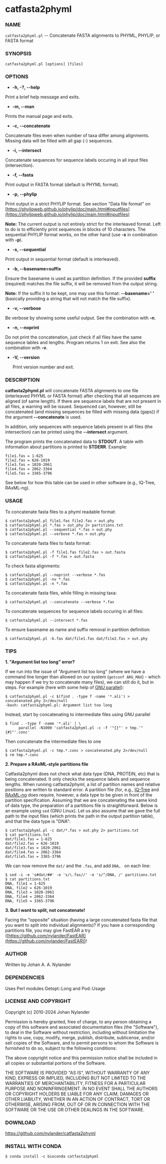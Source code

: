 # catfasta2phyml

### NAME

`catfasta2phyml.pl` -- Concatenate FASTA alignments to PHYML, PHYLIP, or FASTA
format

### SYNOPSIS

    catfasta2phyml.pl [options] [files]

### OPTIONS

- **-h, -?, --help**

Print a brief help message and exits.

- **-m, --man**

Prints the manual page and exits.

- **-c, --concatenate**

Concatenate files even when number of taxa differ among alignments. Missing
data will be filled with all gap (-) sequences.

- **-i, --intersect**

Concatenate sequences for sequence labels occuring in all input files
(intersection).

- **-f, --fasta**

Print output in FASTA format (default is PHYML format).

- **-p, --phylip**

Print output in a strict PHYLIP format. See section "Data file format" on 
[https://phylipweb.github.io/phylip/doc/main.html#inputfiles](https://phylipweb.github.io/phylip/doc/main.html#inputfiles)

**Note:** The current output is not entirely strict for the interleaved format.
Left to do is to efficiently print sequences in blocks of 10 characters. The
sequential PHYLIP format works, on the other hand (use **-s** in combination
with **-p**).

- **-s, --sequential**

Print output in sequential format (default is interleaved).

- **-b, --basename=suffix**

Ensure the basename is used as partition definition. If the provided **suffix**
(required) matches the file suffix, it will be removed from the output string.

**Note:** If the suffix it to be kept, one may use this format: **--basename='
'** (basically providing a string that will not match the file suffix).

- **-v, --verbose**

Be verbose by showing some useful output. See the combination with **-n**.

- **-n, --noprint**

Do not print the concatenation, just check if all files have the same sequence
lables and lengths. Program returns 1 on exit. See also the combination with
**-v**.

- **-V, --version**

    Print version number and exit.

### DESCRIPTION

**catfasta2phyml.pl** will concatenate FASTA alignments to one file
(interleaved PHYML or FASTA format) after checking that all sequences
are aligned (of same length). If there are sequence labels that are not
present in all files, a warning will be issued. Sequenced can, however,
still be concatenated (and missing sequences be filled with missing data
(gaps)) if the argument **--concatenate** is used.

In addition, only sequences with sequence labels present in all files
(the intersection) can be printed using the **--intersect** argument.

The program prints the concatenated data to **STDOUT**. A table with
information about partitions is printed to **STDERR**. Example: 

    file1.fas = 1-625
    file2.fas = 626-1019
    file3.fas = 1020-2061
    file4.fas = 2062-3364
    file5.fas = 3365-3796

See below for how this table can be used in other software (e.g., IQ-Tree,
RAxML-ng).

### USAGE

To concatenate fasta files to a phyml readable format:

    $ catfasta2phyml.pl file1.fas file2.fas > out.phy
    $ catfasta2phyml.pl *.fas > out.phy 2> partitions.txt
    $ catfasta2phyml.pl --sequential *.fas > out.phy
    $ catfasta2phyml.pl --verbose *.fas > out.phy

To concatenate fasta files to fasta format:

    $ catfasta2phyml.pl -f file1.fas file2.fas > out.fasta
    $ catfasta2phyml.pl -f *.fas > out.fasta

To check fasta alignments:

    $ catfasta2phyml.pl --noprint --verbose *.fas
    $ catfasta2phyml.pl -nv *.fas
    $ catfasta2phyml.pl -n *.fas

To concatenate fasta files, while filling in missing taxa:

    $ catfasta2phyml.pl --concatenate --verbose *.fas

To concatenate sequences for sequence labels occuring in all files:

    $ catfasta2phyml.pl --intersect *.fas

To ensure basename as name and suffix removal in partition definition:

    $ catfasta2phyml.pl -b.fas dat/file1.fas dat/file2.fas > out.phy

### TIPS

**1. "Argument list too long" error?**

If we run into the issue of "Argument list too long" (where we have a command
line longer than allowed on our system (`getconf ARG_MAX`) - which may happen
if we try to concatenate many files), we can still do it, but in steps. For
example (here with some help of [GNU
parallel](https://www.gnu.org/software/parallel/)):

    $ catfasta2phyml.pl -c $(find . -type f -name '*.ali') > concatenated.phy 2>/dev/null
    -bash: catfasta2phyml.pl: Argument list too long

Instead, start by concatenating to intermediate files using GNU parallel

    $ find . -type f -name '*.ali' | \
          parallel -N1000 'catfasta2phyml.pl -c -f '"{}"' > tmp.'"{#}"'.conc'

Then concatenate the intermediate files to one

    $ catfasta2phyml.pl -c tmp.*.conc > concatenated.phy 2>/dev/null
    $ rm tmp.*.conc


**2. Prepare a RAxML-style partitions file**

Catfasta2phyml does not check what data type (DNA, PROTEIN, etc) that is being
concatenated. It only checks the sequence labels and sequence lengths. When
running catfasta2phyml, a list of partition names and relative positions are
written to standard error.  A partition file (for, e.g.,
[IQ-Tree](http://www.iqtree.org/) and
[RAxML-ng]((https://github.com/amkozlov/raxml-ng)) does require, however, a
data type to be given in front of the partition specification. Assuming that we
are concatenating the same kind of data type, the preparation of a partitions
file is straightforward.  Below is an example using `sed` (GNU Linux). Let us
also assume that we gave the full path to the input files (which prints the
path in the output partition table), and that the data type is "DNA":

    $ catfasta2phyml.pl -c dat/*.fas > out.phy 2> partitions.txt
    $ cat partitions.txt
    dat/file1.fas = 1-625
    dat/file2.fas = 626-1019
    dat/file3.fas = 1020-2061
    dat/file4.fas = 2062-3364
    dat/file5.fas = 3365-3796

We can now remove the `dat/` and the `.fas`, and add `DNA, ` on each line:

    $ sed -i -e 's#dat/##' -e 's/\.fas//' -e 's/^/DNA, /' partitions.txt
    $ cat partitions.txt
    DNA, file1 = 1-625
    DNA, file2 = 626-1019
    DNA, file3 = 1020-2061
    DNA, file4 = 2062-3364
    DNA, file5 = 3365-3796


**3. But I want to split, not concatenate!**

Facing the "opposite" situation (having a large concatenated fasta file that
you want to split into individual alignments)? If you have a corresponding
partitions file, you may give FastEAR a try
([https://github.com/nylander/FastEAR](https://github.com/nylander/FastEAR))!



### AUTHOR

Written by Johan A. A. Nylander

### DEPENDENCIES

Uses Perl modules Getopt::Long and Pod::Usage

### LICENSE AND COPYRIGHT

Copyright (c) 2010-2024 Johan Nylander

Permission is hereby granted, free of charge, to any person obtaining a copy
of this software and associated documentation files (the "Software"), to deal
in the Software without restriction, including without limitation the rights
to use, copy, modify, merge, publish, distribute, sublicense, and/or sell
copies of the Software, and to permit persons to whom the Software is
furnished to do so, subject to the following conditions:

The above copyright notice and this permission notice shall be included in all
copies or substantial portions of the Software.

THE SOFTWARE IS PROVIDED "AS IS", WITHOUT WARRANTY OF ANY KIND, EXPRESS OR
IMPLIED, INCLUDING BUT NOT LIMITED TO THE WARRANTIES OF MERCHANTABILITY,
FITNESS FOR A PARTICULAR PURPOSE AND NONINFRINGEMENT. IN NO EVENT SHALL THE
AUTHORS OR COPYRIGHT HOLDERS BE LIABLE FOR ANY CLAIM, DAMAGES OR OTHER
LIABILITY, WHETHER IN AN ACTION OF CONTRACT, TORT OR OTHERWISE, ARISING FROM,
OUT OF OR IN CONNECTION WITH THE SOFTWARE OR THE USE OR OTHER DEALINGS IN THE
SOFTWARE.

### DOWNLOAD

<https://github.com/nylander/catfasta2phyml>


### INSTALL WITH CONDA

    $ conda install -c bioconda catfasta2phyml


